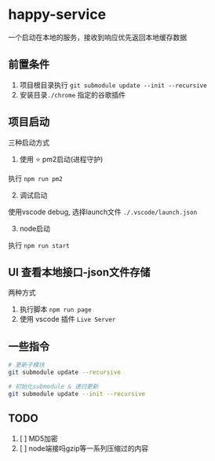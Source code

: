# happy-service

一个启动在本地的服务，接收到响应优先返回本地缓存数据

## 前置条件

1. 项目根目录执行 `git submodule update --init --recursive`
2. 安装目录`./chrome` 指定的谷歌插件


## 项目启动

三种启动方式

1. 使用 ⭐️ pm2启动(进程守护)

执行 `npm run pm2`


2. 调试启动

使用vscode debug, 选择launch文件 `./.vscode/launch.json`

3. node启动

执行 `npm run start`




## UI 查看本地接口-json文件存储

两种方式

1. 执行脚本 `npm run page`
2. 使用 vscode 插件 `Live Server`


## 一些指令

```bash
# 更新子模块
git submodule update --recursive

# 初始化submodule & 递归更新
git submodule update --init --recursive
```


## TODO

1. [ ] MD5加密
2. [ ] node端接吗gzip等一系列压缩过的内容

